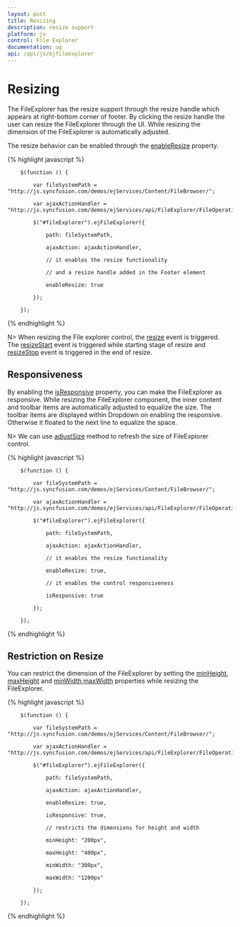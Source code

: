```yaml
---
layout: post
title: Resizing
description: resize support
platform: js
control: File Explorer
documentation: ug
api: /api/js/ejfileexplorer
---
```


# Resizing 

The FileExplorer has the resize support through the resize handle which appears at right-bottom corner of footer. By clicking the resize handle the user can resize the FileExplorer through the UI. While resizing the dimension of the FileExplorer is automatically adjusted.

The resize behavior can be enabled through the [enableResize](https://help.syncfusion.com/api/js/ejfileexplorer#members:enableresize) property. 

{% highlight javascript %}

        $(function () {

            var fileSystemPath = "http://js.syncfusion.com/demos/ejServices/Content/FileBrowser/";

            var ajaxActionHandler = "http://js.syncfusion.com/demos/ejServices/api/FileExplorer/FileOperations";

            $("#fileExplorer").ejFileExplorer({

                path: fileSystemPath,

                ajaxAction: ajaxActionHandler,

                // it enables the resize functionality

                // and a resize handle added in the Footer element

                enableResize: true

            });

        });

{% endhighlight %}

N> When resizing the File explorer control, the [resize](https://help.syncfusion.com/api/js/ejfileexplorer#events:resize) event is triggered. The [resizeStart](https://help.syncfusion.com/api/js/ejfileexplorer#events:resizestart) event is triggered while starting stage of resize and [resizeStop](https://help.syncfusion.com/api/js/ejfileexplorer#events:resizestop) event is triggered in the end of resize.

## Responsiveness

By enabling the [isResponsive](https://help.syncfusion.com/api/js/ejfileexplorer#members:isresponsive) property, you can make the FileExplorer as responsive. While resizing the FileExplorer component, the inner content and toolbar items are automatically adjusted to equalize the size. The toolbar items are displayed within Dropdown on enabling the responsive. Otherwise it floated to the next line to equalize the space.

N> We can use [adjustSize](https://help.syncfusion.com/api/js/ejfileexplorer#methods:adjustsize) method to refresh the size of FileExplorer control.

{% highlight javascript %}

        $(function () {

            var fileSystemPath = "http://js.syncfusion.com/demos/ejServices/Content/FileBrowser/";

            var ajaxActionHandler = "http://js.syncfusion.com/demos/ejServices/api/FileExplorer/FileOperations";

            $("#fileExplorer").ejFileExplorer({

                path: fileSystemPath,

                ajaxAction: ajaxActionHandler,

                // it enables the resize functionality

                enableResize: true,

                // it enables the control responsiveness

                isResponsive: true

            });

        });


{% endhighlight %}

## Restriction on Resize

You can restrict the dimension of the FileExplorer by setting the [minHeight](https://help.syncfusion.com/api/js/ejfileexplorer#members:minheight), [maxHeight](https://help.syncfusion.com/api/js/ejfileexplorer#members:maxheight) and [minWidth](https://help.syncfusion.com/api/js/ejfileexplorer#members:minwidth),[maxWidth](https://help.syncfusion.com/api/js/ejfileexplorer#members:maxwidth) properties while resizing the FileExplorer. 

{% highlight javascript %}

        $(function () {

            var fileSystemPath = "http://js.syncfusion.com/demos/ejServices/Content/FileBrowser/";

            var ajaxActionHandler = "http://js.syncfusion.com/demos/ejServices/api/FileExplorer/FileOperations";

            $("#fileExplorer").ejFileExplorer({

                path: fileSystemPath,

                ajaxAction: ajaxActionHandler,

                enableResize: true,

                isResponsive: true,

                // restricts the dimensions for height and width

                minHeight: "200px",

                maxHeight: "400px",

                minWidth: "300px",

                maxWidth: "1200px"

            });

        });

{% endhighlight %}

